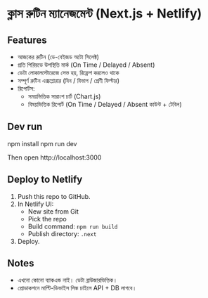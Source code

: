 # ক্লাস রুটিন ম্যানেজমেন্ট (Next.js + Netlify)

## Features
- আজকের রুটিন (ডে-বেইজড অটো সিলেক্ট)
- প্রতি পিরিয়ডে উপস্থিতি মার্ক (On Time / Delayed / Absent)
- ডেটা লোকালস্টোরেজে সেভ হয়, রিফ্রেশ করলেও থাকে
- সম্পূর্ণ রুটিন এক্সপ্লোরার (দিন / বিভাগ / শ্রেণী ফিল্টার)
- রিপোর্টস:
  - সময়ভিত্তিক সারাংশ চার্ট (Chart.js)
  - বিষয়ভিত্তিক রিপোর্ট (On Time / Delayed / Absent কাউন্ট + টেবিল)

## Dev run
npm install
npm run dev

Then open http://localhost:3000

## Deploy to Netlify
1. Push this repo to GitHub.
2. In Netlify UI:
   - New site from Git
   - Pick the repo
   - Build command: `npm run build`
   - Publish directory: `.next`
3. Deploy.

## Notes
- এখনো কোনো ব্যাকএন্ড নাই। ডেটা ব্রাউজারভিত্তিক।
- প্রোডাকশনে মাল্টি-ডিভাইস সিঙ্ক চাইলে API + DB লাগবে।
